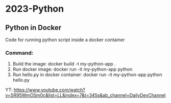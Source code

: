 # 2023-Python
## Python in Docker
Code for running python script inside a docker container

### Command:
1. Build the image: docker build -t my-python-app .
2. Run docker image: docker run -it my-python-app python
3. Run hello.py in docker container: docker run -it my-python-app python hello.py

YT: https://www.youtube.com/watch?v=SR95WmOSm0c&list=LL&index=7&t=345s&ab_channel=DailyDevChannel
